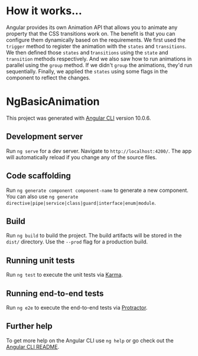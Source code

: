 # How it works...

Angular provides its own Animation API that allows you to animate any property that the CSS transitions work on.
The benefit is that you can configure them dynamically based on the requirements. We first used the `trigger` method to register the animation with the `states` and `transitions`. We then defined those `states` and t`ransitions` using the `state` and `transition` methods respectively.
And we also saw how to run animations in parallel using the `group` method. If we didn't `group` the animations, they'd run sequentially.
Finally, we applied the `states` using some flags in the component to reflect the changes.

# NgBasicAnimation

This project was generated with [Angular CLI](https://github.com/angular/angular-cli) version 10.0.6.

## Development server

Run `ng serve` for a dev server. Navigate to `http://localhost:4200/`. The app will automatically reload if you change any of the source files.

## Code scaffolding

Run `ng generate component component-name` to generate a new component. You can also use `ng generate directive|pipe|service|class|guard|interface|enum|module`.

## Build

Run `ng build` to build the project. The build artifacts will be stored in the `dist/` directory. Use the `--prod` flag for a production build.

## Running unit tests

Run `ng test` to execute the unit tests via [Karma](https://karma-runner.github.io).

## Running end-to-end tests

Run `ng e2e` to execute the end-to-end tests via [Protractor](http://www.protractortest.org/).

## Further help

To get more help on the Angular CLI use `ng help` or go check out the [Angular CLI README](https://github.com/angular/angular-cli/blob/master/README.md).
